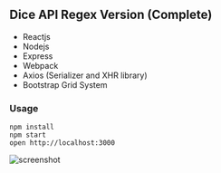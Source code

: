 ## Dice API Regex Version (Complete)
- Reactjs
- Nodejs
- Express
- Webpack
- Axios (Serializer and XHR library)
- Bootstrap Grid System

### Usage
```
npm install
npm start
open http://localhost:3000
```

![screenshot](http://i.imgur.com/VhFAVZV.png)
